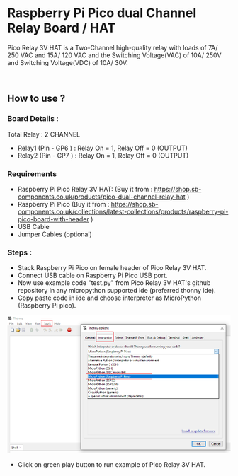 # Raspberry Pi Pico dual Channel Relay Board / HAT

Pico Relay 3V HAT is a Two-Channel high-quality relay with loads of 7A/ 250 VAC and 15A/ 120 VAC and the Switching Voltage(VAC) of 10A/ 250V and Switching Voltage(VDC) of 10A/ 30V.

<img src="" />

## How to use ?

### Board Details :
Total Relay : 2 CHANNEL

* Relay1 (Pin - GP6 )          :  Relay On = 1, Relay Off = 0 (OUTPUT)
* Relay2 (Pin - GP7 )          :  Relay On = 1, Relay Off = 0 (OUTPUT)


### Requirements

* Raspberry Pi Pico Relay 3V HAT: (Buy it from : https://shop.sb-components.co.uk/products/pico-dual-channel-relay-hat  )
* Raspberry Pi Pico (Buy it from : https://shop.sb-components.co.uk/collections/latest-collections/products/raspberry-pi-pico-board-with-header )
* USB Cable
* Jumper Cables (optional)

### Steps :

* Stack Raspberry Pi Pico on female header of Pico Relay 3V HAT.
* Connect USB cable on Raspberry Pi Pico USB port.
* Now use example code "test.py" from Pico Relay 3V HAT's github repository in any micropython supported ide (preferred thonny ide).
* Copy paste code in ide and choose interpreter as MicroPython (Raspberry Pi pico).

<img src="https://github.com/sbcshop/Raspberry-Pi-Pico-RFID-Expansion/blob/main/images/thonny-interpreter.PNG" />

* Click on green play button to run example of Pico Relay 3V HAT.
